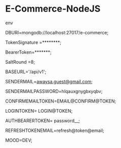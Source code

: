 # E-Commerce-NodeJS
env

DBURI=mongodb://localhost:27017/e-commerce;

TokenSignature =********;

BearerToken=*******;

SaltRound =8;

BASEURL='/api/v1';

SENDERMAIL=awaysa.guest@gmail.com;

SENDERMAILPASSWORD=hlqauxgnygbxyqbv;

CONFIRMEMAILTOKEN=EMAIL@CONFIRM@TOKEN;

LOGINTOKEN= LOGIN@TOKEN;

AUTHBEARERTOKEN= password__;

REFRESHTOKENEMAIL=refresh@token@email;

MOOD=DEV;
